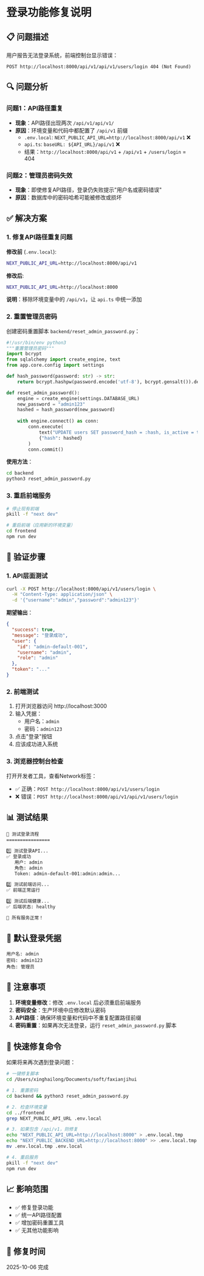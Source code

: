# 登录功能修复说明

## 📋 问题描述

用户报告无法登录系统，前端控制台显示错误：
```
POST http://localhost:8000/api/v1/api/v1/users/login 404 (Not Found)
```

## 🔍 问题分析

### 问题1：API路径重复
- **现象**：API路径出现两次 `/api/v1/api/v1/`
- **原因**：环境变量和代码中都配置了 `/api/v1` 前缀
  - `.env.local`: `NEXT_PUBLIC_API_URL=http://localhost:8000/api/v1` ❌
  - `api.ts`: `baseURL: ${API_URL}/api/v1` ❌
  - 结果：`http://localhost:8000/api/v1` + `/api/v1` + `/users/login` = 404

### 问题2：管理员密码失效
- **现象**：即使修复API路径，登录仍失败提示"用户名或密码错误"
- **原因**：数据库中的密码哈希可能被修改或损坏

## ✅ 解决方案

### 1. 修复API路径重复问题

**修改前** (`.env.local`):
```bash
NEXT_PUBLIC_API_URL=http://localhost:8000/api/v1
```

**修改后**:
```bash
NEXT_PUBLIC_API_URL=http://localhost:8000
```

**说明**：移除环境变量中的 `/api/v1`，让 `api.ts` 中统一添加

### 2. 重置管理员密码

创建密码重置脚本 `backend/reset_admin_password.py`：
```python
#!/usr/bin/env python3
"""重置管理员密码"""
import bcrypt
from sqlalchemy import create_engine, text
from app.core.config import settings

def hash_password(password: str) -> str:
    return bcrypt.hashpw(password.encode('utf-8'), bcrypt.gensalt()).decode('utf-8')

def reset_admin_password():
    engine = create_engine(settings.DATABASE_URL)
    new_password = "admin123"
    hashed = hash_password(new_password)
    
    with engine.connect() as conn:
        conn.execute(
            text("UPDATE users SET password_hash = :hash, is_active = true WHERE username = 'admin'"),
            {"hash": hashed}
        )
        conn.commit()
```

**使用方法**：
```bash
cd backend
python3 reset_admin_password.py
```

### 3. 重启前端服务

```bash
# 停止现有前端
pkill -f "next dev"

# 重启前端（应用新的环境变量）
cd frontend
npm run dev
```

## 🧪 验证步骤

### 1. API层面测试
```bash
curl -X POST http://localhost:8000/api/v1/users/login \
  -H "Content-Type: application/json" \
  -d '{"username":"admin","password":"admin123"}'
```

**期望输出**：
```json
{
  "success": true,
  "message": "登录成功",
  "user": {
    "id": "admin-default-001",
    "username": "admin",
    "role": "admin"
  },
  "token": "..."
}
```

### 2. 前端测试
1. 打开浏览器访问 http://localhost:3000
2. 输入凭据：
   - 用户名：`admin`
   - 密码：`admin123`
3. 点击"登录"按钮
4. 应该成功进入系统

### 3. 浏览器控制台检查
打开开发者工具，查看Network标签：
- ✅ 正确：`POST http://localhost:8000/api/v1/users/login`
- ❌ 错误：`POST http://localhost:8000/api/v1/api/v1/users/login`

## 📊 测试结果

```bash
🔐 测试登录流程
================

1️⃣ 测试登录API...
✅ 登录成功
   用户: admin
   角色: admin
   Token: admin-default-001:admin:admin...

2️⃣ 测试前端访问...
✅ 前端正常运行

3️⃣ 测试后端健康...
✅ 后端状态: healthy

🎉 所有服务正常！
```

## 🔐 默认登录凭据

```
用户名: admin
密码: admin123
角色: 管理员
```

## 📝 注意事项

1. **环境变量修改**：修改 `.env.local` 后必须重启前端服务
2. **密码安全**：生产环境中应修改默认密码
3. **API路径**：确保环境变量和代码中不重复配置路径前缀
4. **密码重置**：如果再次无法登录，运行 `reset_admin_password.py` 脚本

## 🔧 快速修复命令

如果将来再次遇到登录问题：

```bash
# 一键修复脚本
cd /Users/xinghailong/Documents/soft/faxianjihui

# 1. 重置密码
cd backend && python3 reset_admin_password.py

# 2. 检查环境变量
cd ../frontend
grep NEXT_PUBLIC_API_URL .env.local

# 3. 如果包含 /api/v1，则修复
echo "NEXT_PUBLIC_API_URL=http://localhost:8000" > .env.local.tmp
echo "NEXT_PUBLIC_BACKEND_URL=http://localhost:8000" >> .env.local.tmp
mv .env.local.tmp .env.local

# 4. 重启服务
pkill -f "next dev"
npm run dev
```

## 📈 影响范围

- ✅ 修复登录功能
- ✅ 统一API路径配置
- ✅ 增加密码重置工具
- ✅ 无其他功能影响

## 📅 修复时间

2025-10-06 完成

